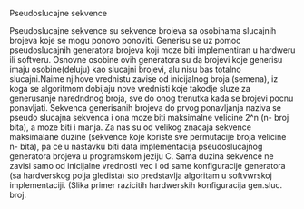 Pseudoslucajne sekvence

Pseudoslucajne sekvence su sekvence brojeva sa osobinama slucajnih brojeva koje se mogu ponovo ponoviti. Generisu se uz pomoc pseudoslucajnih generatora brojeva koji moze biti implementiran u hardweru ili softveru. Osnovne osobine ovih generatora su da brojevi koje generisu imaju osobine(deluju) kao slucajni brojevi, alu nisu bas totalno slucajni.Naime njihove vrednistu zavise od inicijalnog broja (semena), iz koga se algoritmom dobijaju nove vrednisti koje takodje sluze za generusanje naredndnog broja, sve do onog trenutka kada se brojevi pocnu ponavljati. Sekvenca generisanih brojeva do prvog ponavljanja naziva se pseudo slucajna sekvenca i ona moze biti maksimalne velicine 2^n (n- broj bita), a moze biti i manja. Za nas su od velikog znacaja sekvence maksimalane duzine (sekvence koje koriste sve permutacije broja velicine n- bita), pa ce u nastavku biti data implementacija pseudoslucajnog generatora brojeva u programskom jeziju C. Sama duzina sekvence ne zavisi samo od inicijalne vrednosti vec i od same konfiguracije generatora (sa hardverskog polja gledista) sto predstavlja algoritam u softvwrskoj implementaciji. (Slika primer razicitih hardwerskih konfiguracija gen.sluc. broj.
